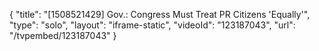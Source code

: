 {
    "title": "[1508521429] Gov.: Congress Must Treat PR Citizens 'Equally'",
    "type": "solo",
    "layout": "iframe-static",
    "videoId": "123187043",
    "url": "\/tvpembed\/123187043"
}
